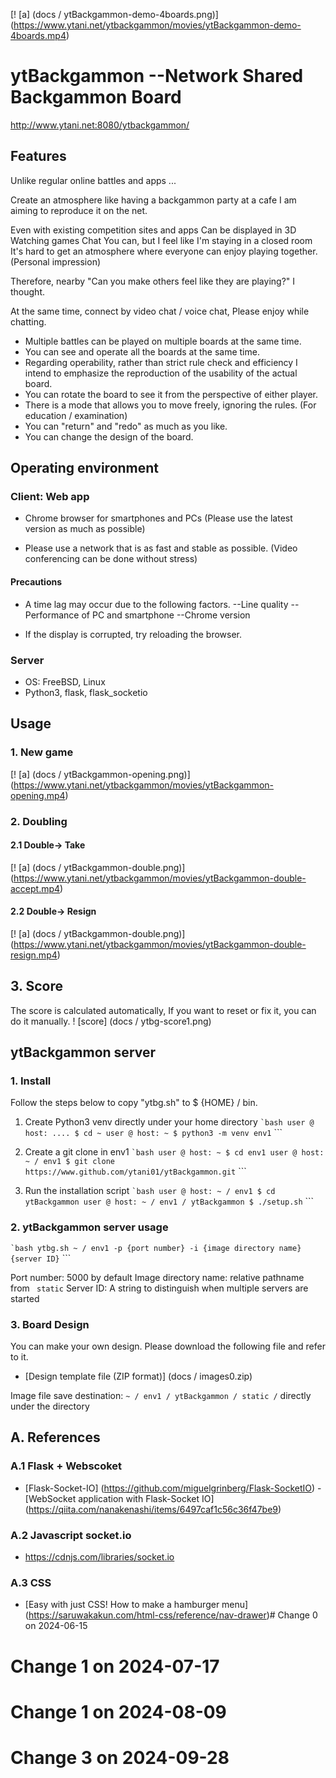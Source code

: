 [! [a] (docs / ytBackgammon-demo-4boards.png)] (https://www.ytani.net/ytbackgammon/movies/ytBackgammon-demo-4boards.mp4)

# ytBackgammon --Network Shared Backgammon Board

http://www.ytani.net:8080/ytbackgammon/

## Features

Unlike regular online battles and apps ...

Create an atmosphere like having a backgammon party at a cafe
I am aiming to reproduce it on the net.

Even with existing competition sites and apps
Can be displayed in 3D
Watching games
Chat
You can, but
I feel like I'm staying in a closed room
It's hard to get an atmosphere where everyone can enjoy playing together.
(Personal impression)

Therefore,
nearby
"Can you make others feel like they are playing?"
I thought.

At the same time, connect by video chat / voice chat,
Please enjoy while chatting.

* Multiple battles can be played on multiple boards at the same time.
* You can see and operate all the boards at the same time.
* Regarding operability, rather than strict rule check and efficiency
I intend to emphasize the reproduction of the usability of the actual board.
* You can rotate the board to see it from the perspective of either player.
* There is a mode that allows you to move freely, ignoring the rules. (For education / examination)
* You can "return" and "redo" as much as you like.
* You can change the design of the board.


## Operating environment

### Client: Web app

* Chrome browser for smartphones and PCs
(Please use the latest version as much as possible)

* Please use a network that is as fast and stable as possible.
(Video conferencing can be done without stress)

#### Precautions

* A time lag may occur due to the following factors.
  --Line quality
  --Performance of PC and smartphone
  --Chrome version
  
* If the display is corrupted, try reloading the browser.

### Server

* OS: FreeBSD, Linux
* Python3, flask, flask_socketio


## Usage

### 1. New game

[! [a] (docs / ytBackgammon-opening.png)] (https://www.ytani.net/ytbackgammon/movies/ytBackgammon-opening.mp4)


### 2. Doubling

#### 2.1 Double-> Take

[! [a] (docs / ytBackgammon-double.png)] (https://www.ytani.net/ytbackgammon/movies/ytBackgammon-double-accept.mp4)


#### 2.2 Double-> Resign

[! [a] (docs / ytBackgammon-double.png)] (https://www.ytani.net/ytbackgammon/movies/ytBackgammon-double-resign.mp4)


## 3. Score

The score is calculated automatically,
If you want to reset or fix it, you can do it manually.
! [score] (docs / ytbg-score1.png)


## ytBackgammon server

### 1. Install

Follow the steps below to copy "ytbg.sh" to $ {HOME} / bin.

1. Create Python3 venv directly under your home directory
`` `bash
user @ host: .... $ cd ~
user @ host: ~ $ python3 -m venv env1
`` ```

2. Create a git clone in env1
`` `bash
user @ host: ~ $ cd env1
user @ host: ~ / env1 $ git clone https://www.github.com/ytani01/ytBackgammon.git
`` ```

3. Run the installation script
`` `bash
user @ host: ~ / env1 $ cd ytBackgammon
user @ host: ~ / env1 / ytBackgammon $ ./setup.sh
`` ```

### 2. ytBackgammon server usage

`` `bash
ytbg.sh ~ / env1 -p {port number} -i {image directory name} {server ID}
`` ```

Port number: 5000 by default
Image directory name: relative pathname from `` static``
Server ID: A string to distinguish when multiple servers are started


### 3. Board Design

You can make your own design.
Please download the following file and refer to it.

* [Design template file (ZIP format)] (docs / images0.zip)

Image file save destination: `` ~ / env1 / ytBackgammon / static / `` directly under the directory


## A. References

### A.1 Flask + Webscoket

* [Flask-Socket-IO] (https://github.com/miguelgrinberg/Flask-SocketIO)
  -[WebSocket application with Flask-Socket IO] (https://qiita.com/nanakenashi/items/6497caf1c56c36f47be9)
  

### A.2 Javascript socket.io

* https://cdnjs.com/libraries/socket.io


### A.3 CSS

* [Easy with just CSS! How to make a hamburger menu] (https://saruwakakun.com/html-css/reference/nav-drawer)# Change 0 on 2024-06-15
# Change 1 on 2024-07-17
# Change 1 on 2024-08-09
# Change 3 on 2024-09-28
